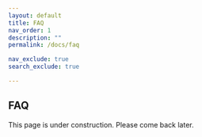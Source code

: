 ```yaml
---
layout: default
title: FAQ
nav_order: 1
description: ""
permalink: /docs/faq

nav_exclude: true
search_exclude: true

---
```


## FAQ

This page is under construction. Please come back later.
